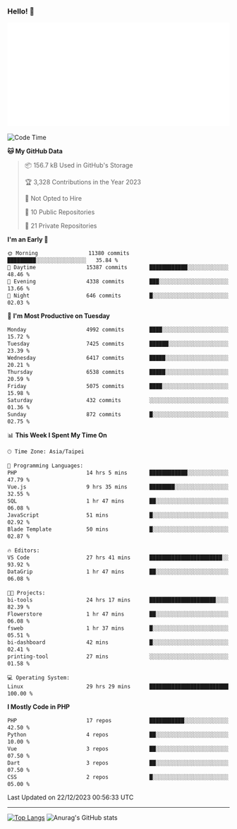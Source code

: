### Hello! 👋

![Metrics](/metrics.classic.svg)

<!--START_SECTION:waka-->
![Code Time](http://img.shields.io/badge/Code%20Time-968%20hrs%2038%20mins-blue)

**🐱 My GitHub Data** 

> 📦 156.7 kB Used in GitHub's Storage 
 > 
> 🏆 3,328 Contributions in the Year 2023
 > 
> 🚫 Not Opted to Hire
 > 
> 📜 10 Public Repositories 
 > 
> 🔑 21 Private Repositories 
 > 
**I'm an Early 🐤** 

```text
🌞 Morning                11380 commits       █████████░░░░░░░░░░░░░░░░   35.84 % 
🌆 Daytime                15387 commits       ████████████░░░░░░░░░░░░░   48.46 % 
🌃 Evening                4338 commits        ███░░░░░░░░░░░░░░░░░░░░░░   13.66 % 
🌙 Night                  646 commits         █░░░░░░░░░░░░░░░░░░░░░░░░   02.03 % 
```
📅 **I'm Most Productive on Tuesday** 

```text
Monday                   4992 commits        ████░░░░░░░░░░░░░░░░░░░░░   15.72 % 
Tuesday                  7425 commits        ██████░░░░░░░░░░░░░░░░░░░   23.39 % 
Wednesday                6417 commits        █████░░░░░░░░░░░░░░░░░░░░   20.21 % 
Thursday                 6538 commits        █████░░░░░░░░░░░░░░░░░░░░   20.59 % 
Friday                   5075 commits        ████░░░░░░░░░░░░░░░░░░░░░   15.98 % 
Saturday                 432 commits         ░░░░░░░░░░░░░░░░░░░░░░░░░   01.36 % 
Sunday                   872 commits         █░░░░░░░░░░░░░░░░░░░░░░░░   02.75 % 
```


📊 **This Week I Spent My Time On** 

```text
🕑︎ Time Zone: Asia/Taipei

💬 Programming Languages: 
PHP                      14 hrs 5 mins       ████████████░░░░░░░░░░░░░   47.79 % 
Vue.js                   9 hrs 35 mins       ████████░░░░░░░░░░░░░░░░░   32.55 % 
SQL                      1 hr 47 mins        ██░░░░░░░░░░░░░░░░░░░░░░░   06.08 % 
JavaScript               51 mins             █░░░░░░░░░░░░░░░░░░░░░░░░   02.92 % 
Blade Template           50 mins             █░░░░░░░░░░░░░░░░░░░░░░░░   02.87 % 

🔥 Editors: 
VS Code                  27 hrs 41 mins      ███████████████████████░░   93.92 % 
DataGrip                 1 hr 47 mins        ██░░░░░░░░░░░░░░░░░░░░░░░   06.08 % 

🐱‍💻 Projects: 
bi-tools                 24 hrs 17 mins      █████████████████████░░░░   82.39 % 
Flowerstore              1 hr 47 mins        ██░░░░░░░░░░░░░░░░░░░░░░░   06.08 % 
fsweb                    1 hr 37 mins        █░░░░░░░░░░░░░░░░░░░░░░░░   05.51 % 
bi-dashboard             42 mins             █░░░░░░░░░░░░░░░░░░░░░░░░   02.41 % 
printing-tool            27 mins             ░░░░░░░░░░░░░░░░░░░░░░░░░   01.58 % 

💻 Operating System: 
Linux                    29 hrs 29 mins      █████████████████████████   100.00 % 
```

**I Mostly Code in PHP** 

```text
PHP                      17 repos            ███████████░░░░░░░░░░░░░░   42.50 % 
Python                   4 repos             ██░░░░░░░░░░░░░░░░░░░░░░░   10.00 % 
Vue                      3 repos             ██░░░░░░░░░░░░░░░░░░░░░░░   07.50 % 
Dart                     3 repos             ██░░░░░░░░░░░░░░░░░░░░░░░   07.50 % 
CSS                      2 repos             █░░░░░░░░░░░░░░░░░░░░░░░░   05.00 % 
```




 Last Updated on 22/12/2023 00:56:33 UTC
<!--END_SECTION:waka-->

<hr>

<span style="display:inline-block">[![Top Langs](https://github-readme-stats.vercel.app/api/top-langs/?username=maureendadap&layout=compact&theme=transparent)](https://github.com/anuraghazra/github-readme-stats)</span>
<span style="display:inline-block">![Anurag's GitHub stats](https://github-readme-stats.vercel.app/api?username=maureendadap&show_icons=true&theme=transparent&count_private=true)</span>

<!--
**MaureenDadap/maureendadap** is a ✨ _special_ ✨ repository because its `README.md` (this file) appears on your GitHub profile.

Here are some ideas to get you started:

- 🔭 I’m currently working on ...
- 🌱 I’m currently learning ...
- 👯 I’m looking to collaborate on ...
- 🤔 I’m looking for help with ...
- 💬 Ask me about ...
- 📫 How to reach me: ...
- 😄 Pronouns: ...
- ⚡ Fun fact: ...
-->
